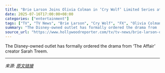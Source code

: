 ```yaml
---
title: "Brie Larson Joins Olivia Colman in ‘Cry Wolf’ Limited Series at FX"
date: 2025-07-16T17:00:00+08:00
categories: ["entertainment"]
tags: ["TV", "TV News", "Brie Larson", "Cry Wolf", "FX", "Olivia Colman", "Sarah Treem"]
summary: "The Disney-owned outlet has formally ordered the drama from ‘The Affair’ creator Sarah Treem."
source_url: "https://www.hollywoodreporter.com/tv/tv-news/brie-larson-olivia-colman-fx-cry-wolf-1236317275/"
---
```


The Disney-owned outlet has formally ordered the drama from ‘The Affair’ creator Sarah Treem.

---

*来源: [原文链接](https://www.hollywoodreporter.com/tv/tv-news/brie-larson-olivia-colman-fx-cry-wolf-1236317275/)*
